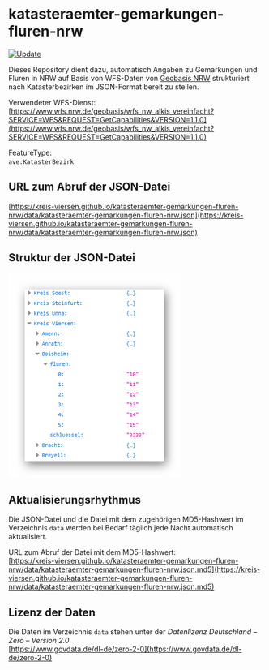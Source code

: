# katasteraemter-gemarkungen-fluren-nrw

[![Update](https://github.com/kreis-viersen/katasteraemter-gemarkungen-fluren-nrw/actions/workflows/update.yml/badge.svg)](https://github.com/kreis-viersen/katasteraemter-gemarkungen-fluren-nrw/actions/workflows/update.yml)

Dieses Repository dient dazu, automatisch Angaben zu Gemarkungen und Fluren in NRW auf Basis von WFS-Daten von 
[Geobasis NRW](https://www.bezreg-koeln.nrw.de/brk_internet/geobasis/index.html) strukturiert nach Katasterbezirken im JSON-Format bereit zu stellen.

Verwendeter WFS-Dienst:<br>
[https://www.wfs.nrw.de/geobasis/wfs_nw_alkis_vereinfacht?SERVICE=WFS&REQUEST=GetCapabilities&VERSION=1.1.0](https://www.wfs.nrw.de/geobasis/wfs_nw_alkis_vereinfacht?SERVICE=WFS&REQUEST=GetCapabilities&VERSION=1.1.0)

FeatureType:<br>`ave:KatasterBezirk`

## URL zum Abruf der JSON-Datei
[https://kreis-viersen.github.io/katasteraemter-gemarkungen-fluren-nrw/data/katasteraemter-gemarkungen-fluren-nrw.json](https://kreis-viersen.github.io/katasteraemter-gemarkungen-fluren-nrw/data/katasteraemter-gemarkungen-fluren-nrw.json)

## Struktur der JSON-Datei
<img src="./screenshot_json.png"/>

## Aktualisierungsrhythmus

Die JSON-Datei und die Datei mit dem zugehörigen MD5-Hashwert im Verzeichnis `data` werden bei Bedarf täglich jede Nacht automatisch aktualisiert.

URL zum Abruf der Datei mit dem MD5-Hashwert:<br>
[https://kreis-viersen.github.io/katasteraemter-gemarkungen-fluren-nrw/data/katasteraemter-gemarkungen-fluren-nrw.json.md5](https://kreis-viersen.github.io/katasteraemter-gemarkungen-fluren-nrw/data/katasteraemter-gemarkungen-fluren-nrw.json.md5)

## Lizenz der Daten

Die Daten im Verzeichnis `data` stehen unter der _Datenlizenz Deutschland – Zero – Version 2.0_<br>
[https://www.govdata.de/dl-de/zero-2-0](https://www.govdata.de/dl-de/zero-2-0)
